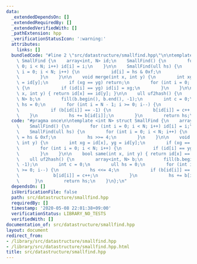 ```yaml
---
data:
  _extendedDependsOn: []
  _extendedRequiredBy: []
  _extendedVerifiedWith: []
  _pathExtension: hpp
  _verificationStatusIcon: ':warning:'
  attributes:
    links: []
  bundledCode: "#line 2 \"src/datastructure/smallfind.hpp\"\n\ntemplate <int N> struct\
    \ SmallFind {\n    array<int, N> id;\n    SmallFind() {\n        for (int i =\
    \ 0; i < N; i++) id[i] = i;\n    }\n\n    SmallFind(ull hs) {\n        for (int\
    \ i = 0; i < N; i++) {\n            id[i] = hs & 0xf;\n            hs >>= 4;\n\
    \        }\n    }\n\n    void merge(int x, int y) {\n        int xg = id[x], yg\
    \ = id[y];\n        if (xg == yg) return;\n        for (int i = 0; i < N; i++)\
    \ {\n            if (id[i] == yg) id[i] = xg;\n        }\n    }\n\n    bool same(int\
    \ x, int y) { return id[x] == id[y]; }\n\n    ull uf2hash() {\n        array<int,\
    \ N> b;\n        fill(b.begin(), b.end(), -1);\n        int c = 0;\n        ull\
    \ hs = 0;\n        for (int i = N - 1; i >= 0; i--) {\n            hs <<= 4;\n\
    \            if (b[id[i]] == -1) {\n                b[id[i]] = c++;\n        \
    \    }\n            hs += b[id[i]];\n        }\n        return hs;\n    }\n};\n"
  code: "#pragma once\n\ntemplate <int N> struct SmallFind {\n    array<int, N> id;\n\
    \    SmallFind() {\n        for (int i = 0; i < N; i++) id[i] = i;\n    }\n\n\
    \    SmallFind(ull hs) {\n        for (int i = 0; i < N; i++) {\n            id[i]\
    \ = hs & 0xf;\n            hs >>= 4;\n        }\n    }\n\n    void merge(int x,\
    \ int y) {\n        int xg = id[x], yg = id[y];\n        if (xg == yg) return;\n\
    \        for (int i = 0; i < N; i++) {\n            if (id[i] == yg) id[i] = xg;\n\
    \        }\n    }\n\n    bool same(int x, int y) { return id[x] == id[y]; }\n\n\
    \    ull uf2hash() {\n        array<int, N> b;\n        fill(b.begin(), b.end(),\
    \ -1);\n        int c = 0;\n        ull hs = 0;\n        for (int i = N - 1; i\
    \ >= 0; i--) {\n            hs <<= 4;\n            if (b[id[i]] == -1) {\n   \
    \             b[id[i]] = c++;\n            }\n            hs += b[id[i]];\n  \
    \      }\n        return hs;\n    }\n};\n"
  dependsOn: []
  isVerificationFile: false
  path: src/datastructure/smallfind.hpp
  requiredBy: []
  timestamp: '2020-05-08 22:01:38+09:00'
  verificationStatus: LIBRARY_NO_TESTS
  verifiedWith: []
documentation_of: src/datastructure/smallfind.hpp
layout: document
redirect_from:
- /library/src/datastructure/smallfind.hpp
- /library/src/datastructure/smallfind.hpp.html
title: src/datastructure/smallfind.hpp
---
```

